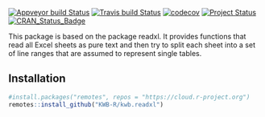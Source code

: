 [![Appveyor build Status](https://ci.appveyor.com/api/projects/status/0kvpqifpqdus2rs8/branch/master?svg=true)](https://ci.appveyor.com/project/KWB-R/kwb-readxl/branch/master)
[![Travis build Status](https://travis-ci.org/KWB-R/kwb.readxl.svg?branch=master)](https://travis-ci.org/KWB-R/kwb.readxl)
[![codecov](https://codecov.io/github/KWB-R/kwb.readxl/branch/master/graphs/badge.svg)](https://codecov.io/github/KWB-R/kwb.readxl)
[![Project Status](https://img.shields.io/badge/lifecycle-experimental-orange.svg)](https://www.tidyverse.org/lifecycle/#experimental)
[![CRAN_Status_Badge](https://www.r-pkg.org/badges/version/kwb.readxl)]()

This package is based on the package readxl. It provides functions that read all Excel sheets as pure text and then try to split each sheet into a set of line ranges that are assumed to represent single tables.

## Installation

```r
#install.packages("remotes", repos = "https://cloud.r-project.org")
remotes::install_github("KWB-R/kwb.readxl")
```
